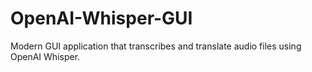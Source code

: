 # OpenAI-Whisper-GUI
Modern GUI application that transcribes and translate audio files using OpenAI Whisper.
